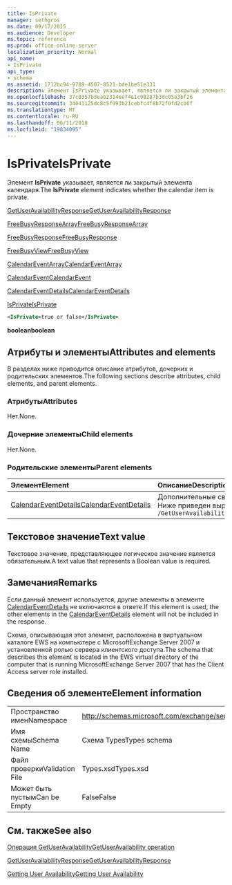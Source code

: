 ```yaml
---
title: IsPrivate
manager: sethgros
ms.date: 09/17/2015
ms.audience: Developer
ms.topic: reference
ms.prod: office-online-server
localization_priority: Normal
api_name:
- IsPrivate
api_type:
- schema
ms.assetid: 1712bc94-9789-4507-8521-bde1be51e331
description: Элемент IsPrivate указывает, является ли закрытый элемента календаря.
ms.openlocfilehash: 37c0357b3eab2314ee74e1c98287b3dc05a3bf26
ms.sourcegitcommit: 34041125dc8c5f993b21cebfc4f8b72f0fd2cb6f
ms.translationtype: MT
ms.contentlocale: ru-RU
ms.lasthandoff: 06/11/2018
ms.locfileid: "19834095"
---
```

# <a name="isprivate"></a><span data-ttu-id="b6e1c-103">IsPrivate</span><span class="sxs-lookup"><span data-stu-id="b6e1c-103">IsPrivate</span></span>

<span data-ttu-id="b6e1c-104">Элемент **IsPrivate** указывает, является ли закрытый элемента календаря.</span><span class="sxs-lookup"><span data-stu-id="b6e1c-104">The **IsPrivate** element indicates whether the calendar item is private.</span></span> 
  
[<span data-ttu-id="b6e1c-105">GetUserAvailabilityResponse</span><span class="sxs-lookup"><span data-stu-id="b6e1c-105">GetUserAvailabilityResponse</span></span>](getuseravailabilityresponse.md)
  
[<span data-ttu-id="b6e1c-106">FreeBusyResponseArray</span><span class="sxs-lookup"><span data-stu-id="b6e1c-106">FreeBusyResponseArray</span></span>](freebusyresponsearray.md)
  
[<span data-ttu-id="b6e1c-107">FreeBusyResponse</span><span class="sxs-lookup"><span data-stu-id="b6e1c-107">FreeBusyResponse</span></span>](freebusyresponse.md)
  
[<span data-ttu-id="b6e1c-108">FreeBusyView</span><span class="sxs-lookup"><span data-stu-id="b6e1c-108">FreeBusyView</span></span>](freebusyview.md)
  
[<span data-ttu-id="b6e1c-109">CalendarEventArray</span><span class="sxs-lookup"><span data-stu-id="b6e1c-109">CalendarEventArray</span></span>](calendareventarray.md)
  
[<span data-ttu-id="b6e1c-110">CalendarEvent</span><span class="sxs-lookup"><span data-stu-id="b6e1c-110">CalendarEvent</span></span>](calendarevent.md)
  
[<span data-ttu-id="b6e1c-111">CalendarEventDetails</span><span class="sxs-lookup"><span data-stu-id="b6e1c-111">CalendarEventDetails</span></span>](calendareventdetails.md)
  
[<span data-ttu-id="b6e1c-112">IsPrivate</span><span class="sxs-lookup"><span data-stu-id="b6e1c-112">IsPrivate</span></span>](isprivate.md)
  
```xml
<IsPrivate>true or false</IsPrivate>
```

 <span data-ttu-id="b6e1c-113">**boolean**</span><span class="sxs-lookup"><span data-stu-id="b6e1c-113">**boolean**</span></span>
## <a name="attributes-and-elements"></a><span data-ttu-id="b6e1c-114">Атрибуты и элементы</span><span class="sxs-lookup"><span data-stu-id="b6e1c-114">Attributes and elements</span></span>

<span data-ttu-id="b6e1c-115">В разделах ниже приводится описание атрибутов, дочерних и родительских элементов.</span><span class="sxs-lookup"><span data-stu-id="b6e1c-115">The following sections describe attributes, child elements, and parent elements.</span></span>
  
### <a name="attributes"></a><span data-ttu-id="b6e1c-116">Атрибуты</span><span class="sxs-lookup"><span data-stu-id="b6e1c-116">Attributes</span></span>

<span data-ttu-id="b6e1c-117">Нет.</span><span class="sxs-lookup"><span data-stu-id="b6e1c-117">None.</span></span>
  
### <a name="child-elements"></a><span data-ttu-id="b6e1c-118">Дочерние элементы</span><span class="sxs-lookup"><span data-stu-id="b6e1c-118">Child elements</span></span>

<span data-ttu-id="b6e1c-119">Нет.</span><span class="sxs-lookup"><span data-stu-id="b6e1c-119">None.</span></span>
  
### <a name="parent-elements"></a><span data-ttu-id="b6e1c-120">Родительские элементы</span><span class="sxs-lookup"><span data-stu-id="b6e1c-120">Parent elements</span></span>

|<span data-ttu-id="b6e1c-121">**Элемент**</span><span class="sxs-lookup"><span data-stu-id="b6e1c-121">**Element**</span></span>|<span data-ttu-id="b6e1c-122">**Описание**</span><span class="sxs-lookup"><span data-stu-id="b6e1c-122">**Description**</span></span>|
|:-----|:-----|
|[<span data-ttu-id="b6e1c-123">CalendarEventDetails</span><span class="sxs-lookup"><span data-stu-id="b6e1c-123">CalendarEventDetails</span></span>](calendareventdetails.md) <br/> |<span data-ttu-id="b6e1c-124">Дополнительные сведения о событии календаря.</span><span class="sxs-lookup"><span data-stu-id="b6e1c-124">Provides additional information about a calendar event.</span></span>  <br/> <span data-ttu-id="b6e1c-125">Ниже приведен выражение XPath для этого элемента.</span><span class="sxs-lookup"><span data-stu-id="b6e1c-125">The following is the XPath expression to this element:</span></span>  <br/>  `/GetUserAvailabilityResponse/FreeBusyResponseArray/FreeBusyResponse/FreeBusyView/CalendarEventArray/CalendarEvent[i]/CalendarEventDetails` <br/> |
   
## <a name="text-value"></a><span data-ttu-id="b6e1c-126">Текстовое значение</span><span class="sxs-lookup"><span data-stu-id="b6e1c-126">Text value</span></span>

<span data-ttu-id="b6e1c-127">Текстовое значение, представляющее логическое значение является обязательным.</span><span class="sxs-lookup"><span data-stu-id="b6e1c-127">A text value that represents a Boolean value is required.</span></span>
  
## <a name="remarks"></a><span data-ttu-id="b6e1c-128">Замечания</span><span class="sxs-lookup"><span data-stu-id="b6e1c-128">Remarks</span></span>

<span data-ttu-id="b6e1c-129">Если данный элемент используется, другие элементы в элементе [CalendarEventDetails](calendareventdetails.md) не включаются в ответе.</span><span class="sxs-lookup"><span data-stu-id="b6e1c-129">If this element is used, the other elements in the [CalendarEventDetails](calendareventdetails.md) element will not be included in the response.</span></span> 
  
<span data-ttu-id="b6e1c-130">Схема, описывающая этот элемент, расположена в виртуальном каталоге EWS на компьютере с MicrosoftExchange Server 2007 и установленной ролью сервера клиентского доступа.</span><span class="sxs-lookup"><span data-stu-id="b6e1c-130">The schema that describes this element is located in the EWS virtual directory of the computer that is running MicrosoftExchange Server 2007 that has the Client Access server role installed.</span></span>
  
## <a name="element-information"></a><span data-ttu-id="b6e1c-131">Сведения об элементе</span><span class="sxs-lookup"><span data-stu-id="b6e1c-131">Element information</span></span>

|||
|:-----|:-----|
|<span data-ttu-id="b6e1c-132">Пространство имен</span><span class="sxs-lookup"><span data-stu-id="b6e1c-132">Namespace</span></span>  <br/> |http://schemas.microsoft.com/exchange/services/2006/types  <br/> |
|<span data-ttu-id="b6e1c-133">Имя схемы</span><span class="sxs-lookup"><span data-stu-id="b6e1c-133">Schema Name</span></span>  <br/> |<span data-ttu-id="b6e1c-134">Схема Types</span><span class="sxs-lookup"><span data-stu-id="b6e1c-134">Types schema</span></span>  <br/> |
|<span data-ttu-id="b6e1c-135">Файл проверки</span><span class="sxs-lookup"><span data-stu-id="b6e1c-135">Validation File</span></span>  <br/> |<span data-ttu-id="b6e1c-136">Types.xsd</span><span class="sxs-lookup"><span data-stu-id="b6e1c-136">Types.xsd</span></span>  <br/> |
|<span data-ttu-id="b6e1c-137">Может быть пустым</span><span class="sxs-lookup"><span data-stu-id="b6e1c-137">Can be Empty</span></span>  <br/> |<span data-ttu-id="b6e1c-138">False</span><span class="sxs-lookup"><span data-stu-id="b6e1c-138">False</span></span>  <br/> |
   
## <a name="see-also"></a><span data-ttu-id="b6e1c-139">См. также</span><span class="sxs-lookup"><span data-stu-id="b6e1c-139">See also</span></span>



[<span data-ttu-id="b6e1c-140">Операция GetUserAvailability</span><span class="sxs-lookup"><span data-stu-id="b6e1c-140">GetUserAvailability operation</span></span>](getuseravailability-operation.md)
  
[<span data-ttu-id="b6e1c-141">GetUserAvailabilityResponse</span><span class="sxs-lookup"><span data-stu-id="b6e1c-141">GetUserAvailabilityResponse</span></span>](getuseravailabilityresponse.md)


[<span data-ttu-id="b6e1c-142">Getting User Availability</span><span class="sxs-lookup"><span data-stu-id="b6e1c-142">Getting User Availability</span></span>](http://msdn.microsoft.com/library/d4133fcb-9b0f-4e6b-aadf-a389da83516a%28Office.15%29.aspx)

